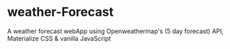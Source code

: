 # weather-Forecast

A weather forecast webApp using Openweathermap's (5 day forecast) API, Materialize CSS & vanilla JavaScript
